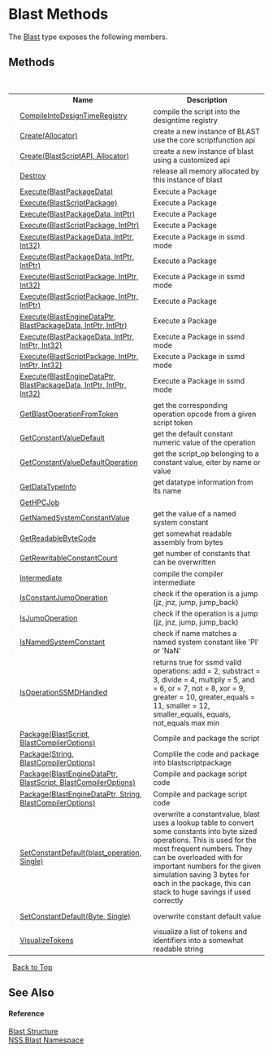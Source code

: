 # Blast Methods
 

The <a href="efe93ce5-baaf-ed42-b038-35b4ff074233">Blast</a> type exposes the following members.


## Methods
&nbsp;<table><tr><th></th><th>Name</th><th>Description</th></tr><tr><td>![Public method](media/pubmethod.gif "Public method")![Static member](media/static.gif "Static member")</td><td><a href="fd24aaea-efb3-09df-b561-fa303412bc76">CompileIntoDesignTimeRegistry</a></td><td>
compile the script into the designtime registry</td></tr><tr><td>![Public method](media/pubmethod.gif "Public method")![Static member](media/static.gif "Static member")</td><td><a href="04f2ecb2-8175-0d5a-1003-52a00a98ce4d">Create(Allocator)</a></td><td>
create a new instance of BLAST use the core scriptfunction api</td></tr><tr><td>![Public method](media/pubmethod.gif "Public method")![Static member](media/static.gif "Static member")</td><td><a href="94b0c4d9-aadc-8463-c225-cfe39e3bcb3c">Create(BlastScriptAPI, Allocator)</a></td><td>
create a new instance of blast using a customized api</td></tr><tr><td>![Public method](media/pubmethod.gif "Public method")</td><td><a href="62d2d8a6-cb16-0352-7a81-d09f4b0b9f5f">Destroy</a></td><td>
release all memory allocated by this instance of blast</td></tr><tr><td>![Public method](media/pubmethod.gif "Public method")</td><td><a href="ec93d49f-7413-5df0-2b0d-53339f49ee68">Execute(BlastPackageData)</a></td><td>
Execute a Package</td></tr><tr><td>![Public method](media/pubmethod.gif "Public method")</td><td><a href="a1c25d5a-d195-020c-c846-5051afa57650">Execute(BlastScriptPackage)</a></td><td>
Execute a Package</td></tr><tr><td>![Public method](media/pubmethod.gif "Public method")</td><td><a href="2574d96d-96c7-6736-a515-e4f320780e51">Execute(BlastPackageData, IntPtr)</a></td><td>
Execute a Package</td></tr><tr><td>![Public method](media/pubmethod.gif "Public method")</td><td><a href="81d0eeea-5bf2-403e-090a-998ec291badf">Execute(BlastScriptPackage, IntPtr)</a></td><td>
Execute a Package</td></tr><tr><td>![Public method](media/pubmethod.gif "Public method")</td><td><a href="7ea191e5-7d0f-d8c3-560c-57cfc8f4bea6">Execute(BlastPackageData, IntPtr, Int32)</a></td><td>
Execute a Package in ssmd mode</td></tr><tr><td>![Public method](media/pubmethod.gif "Public method")</td><td><a href="b6498bde-464a-04f1-d89f-4fd52d322f2b">Execute(BlastPackageData, IntPtr, IntPtr)</a></td><td>
Execute a Package</td></tr><tr><td>![Public method](media/pubmethod.gif "Public method")</td><td><a href="2bc77665-de50-89ee-e6d1-b11887113ecf">Execute(BlastScriptPackage, IntPtr, Int32)</a></td><td>
Execute a Package in ssmd mode</td></tr><tr><td>![Public method](media/pubmethod.gif "Public method")</td><td><a href="d7f5c10a-b6ec-af29-d6de-7523d395d567">Execute(BlastScriptPackage, IntPtr, IntPtr)</a></td><td>
Execute a Package</td></tr><tr><td>![Public method](media/pubmethod.gif "Public method")![Static member](media/static.gif "Static member")</td><td><a href="3005cb50-2e1c-f12e-4a34-ecb1b9ec31b1">Execute(BlastEngineDataPtr, BlastPackageData, IntPtr, IntPtr)</a></td><td>
Execute a Package</td></tr><tr><td>![Public method](media/pubmethod.gif "Public method")</td><td><a href="5bd9e575-0815-a7a5-9b70-2a436a6b5ebf">Execute(BlastPackageData, IntPtr, IntPtr, Int32)</a></td><td>
Execute a Package in ssmd mode</td></tr><tr><td>![Public method](media/pubmethod.gif "Public method")</td><td><a href="607519de-70af-8141-460d-ae81a45482d0">Execute(BlastScriptPackage, IntPtr, IntPtr, Int32)</a></td><td>
Execute a Package in ssmd mode</td></tr><tr><td>![Public method](media/pubmethod.gif "Public method")![Static member](media/static.gif "Static member")</td><td><a href="78b0c197-3845-ad30-23a4-9dbf62134b91">Execute(BlastEngineDataPtr, BlastPackageData, IntPtr, IntPtr, Int32)</a></td><td>
Execute a Package in ssmd mode</td></tr><tr><td>![Public method](media/pubmethod.gif "Public method")![Static member](media/static.gif "Static member")</td><td><a href="4854e405-2857-b405-a35a-34c1342206d9">GetBlastOperationFromToken</a></td><td>
get the corresponding operation opcode from a given script token</td></tr><tr><td>![Public method](media/pubmethod.gif "Public method")![Static member](media/static.gif "Static member")</td><td><a href="72abe4fc-1cdb-5c00-9597-06aa2d68314d">GetConstantValueDefault</a></td><td>
get the default constant numeric value of the operation</td></tr><tr><td>![Public method](media/pubmethod.gif "Public method")![Static member](media/static.gif "Static member")</td><td><a href="28b8e4cd-e48b-b1e6-a871-4941e7209270">GetConstantValueDefaultOperation</a></td><td>
get the script_op belonging to a constant value, eiter by name or value</td></tr><tr><td>![Public method](media/pubmethod.gif "Public method")![Static member](media/static.gif "Static member")</td><td><a href="38694e6a-7601-3104-42af-5ad5fbf70ac6">GetDataTypeInfo</a></td><td>
get datatype information from its name</td></tr><tr><td>![Public method](media/pubmethod.gif "Public method")</td><td><a href="cf0ed3c0-b4f8-bf9a-130b-8523c4be0442">GetHPCJob</a></td><td /></tr><tr><td>![Public method](media/pubmethod.gif "Public method")![Static member](media/static.gif "Static member")</td><td><a href="02be27c5-37ec-26a6-47a5-bf1e4aaf7700">GetNamedSystemConstantValue</a></td><td>
get the value of a named system constant</td></tr><tr><td>![Public method](media/pubmethod.gif "Public method")![Static member](media/static.gif "Static member")</td><td><a href="da479758-7687-cb0e-39c0-6dd9e218ab76">GetReadableByteCode</a></td><td>
get somewhat readable assembly from bytes</td></tr><tr><td>![Public method](media/pubmethod.gif "Public method")![Static member](media/static.gif "Static member")</td><td><a href="9d9109fa-336f-278e-00ca-55cef1445b76">GetRewritableConstantCount</a></td><td>
get number of constants that can be overwritten</td></tr><tr><td>![Public method](media/pubmethod.gif "Public method")</td><td><a href="ee44fbdf-6512-84b0-4d42-1e058be73c39">Intermediate</a></td><td>
compile the compiler intermediate</td></tr><tr><td>![Public method](media/pubmethod.gif "Public method")![Static member](media/static.gif "Static member")</td><td><a href="42b3f851-688b-feb3-fdb4-d16a0d0790e8">IsConstantJumpOperation</a></td><td>
check if the operation is a jump (jz, jnz, jump, jump_back)</td></tr><tr><td>![Public method](media/pubmethod.gif "Public method")![Static member](media/static.gif "Static member")</td><td><a href="5feb5186-362f-0026-79d6-f137aa21f405">IsJumpOperation</a></td><td>
check if the operation is a jump (jz, jnz, jump, jump_back)</td></tr><tr><td>![Public method](media/pubmethod.gif "Public method")![Static member](media/static.gif "Static member")</td><td><a href="5da71137-2846-2b4b-b53a-41f2c9c4312d">IsNamedSystemConstant</a></td><td>
check if name matches a named system constant like 'PI' or 'NaN'</td></tr><tr><td>![Public method](media/pubmethod.gif "Public method")![Static member](media/static.gif "Static member")</td><td><a href="87740ecc-fa2f-7b23-9665-20d9c9ab8442">IsOperationSSMDHandled</a></td><td>
returns true for ssmd valid operations: add = 2, substract = 3, divide = 4, multiply = 5, and = 6, or = 7, not = 8, xor = 9, greater = 10, greater_equals = 11, smaller = 12, smaller_equals, equals, not_equals max min</td></tr><tr><td>![Public method](media/pubmethod.gif "Public method")</td><td><a href="acff1430-7b69-8eb6-3dac-e1653ea0a59d">Package(BlastScript, BlastCompilerOptions)</a></td><td>
Compile and package the script</td></tr><tr><td>![Public method](media/pubmethod.gif "Public method")</td><td><a href="1452d558-f779-3130-401b-a59e5bc74cc4">Package(String, BlastCompilerOptions)</a></td><td>
Complile the code and package into blastscriptpackage</td></tr><tr><td>![Public method](media/pubmethod.gif "Public method")![Static member](media/static.gif "Static member")</td><td><a href="472ae8e0-ed1f-c7b3-64cc-e7f5784f848d">Package(BlastEngineDataPtr, BlastScript, BlastCompilerOptions)</a></td><td>
Compile and package script code</td></tr><tr><td>![Public method](media/pubmethod.gif "Public method")![Static member](media/static.gif "Static member")</td><td><a href="07bad563-7ca5-644b-eb13-3b7f0f0c876e">Package(BlastEngineDataPtr, String, BlastCompilerOptions)</a></td><td>
Compile and package script code</td></tr><tr><td>![Public method](media/pubmethod.gif "Public method")![Static member](media/static.gif "Static member")</td><td><a href="5b3ff3c2-2729-d76d-8186-eb9bf8012ed0">SetConstantDefault(blast_operation, Single)</a></td><td>
overwrite a constantvalue, blast uses a lookup table to convert some constants into byte sized operations. This is used for the most frequent numbers. They can be overloaded with for important numbers for the given simulation saving 3 bytes for each in the package, this can stack to huge savings if used correctly</td></tr><tr><td>![Public method](media/pubmethod.gif "Public method")![Static member](media/static.gif "Static member")</td><td><a href="115d42b3-a06a-2bed-b5a4-1527d0deb525">SetConstantDefault(Byte, Single)</a></td><td>
overwrite constant default value</td></tr><tr><td>![Public method](media/pubmethod.gif "Public method")![Static member](media/static.gif "Static member")</td><td><a href="b426cbc0-78e8-06b4-55fc-5431bf4a98df">VisualizeTokens</a></td><td>
visualize a list of tokens and identifiers into a somewhat readable string</td></tr></table>&nbsp;
<a href="#blast-methods">Back to Top</a>

## See Also


#### Reference
<a href="efe93ce5-baaf-ed42-b038-35b4ff074233">Blast Structure</a><br /><a href="88b55311-4a89-0894-e27a-e157e443c7f7">NSS.Blast Namespace</a><br />